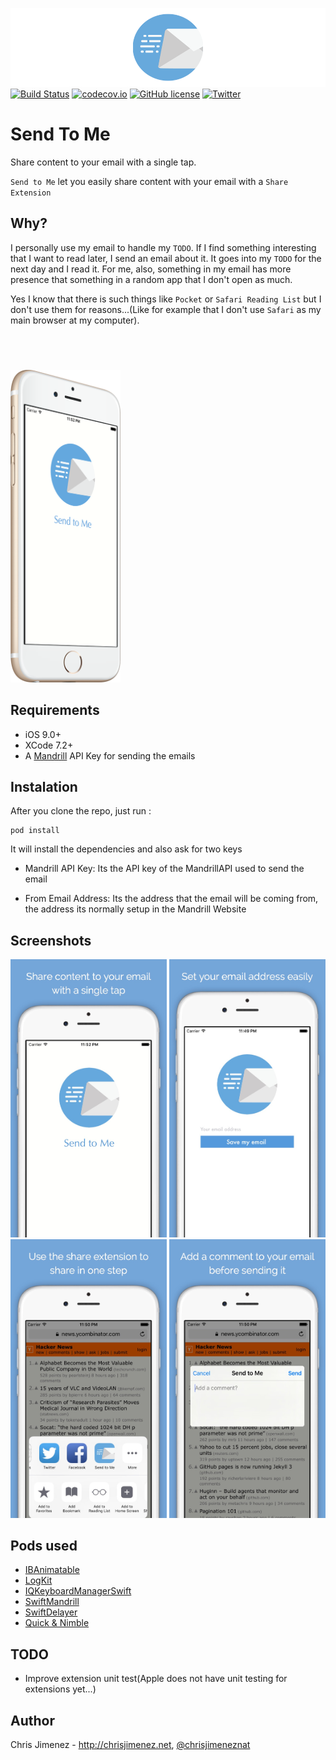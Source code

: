![SendToMeBanner](/Web/SendToMeBanner.png)
[![Build Status](https://travis-ci.org/PiXeL16/SendToMe.svg?branch=master)](https://travis-ci.org/PiXeL16/SendToMe/) [![codecov.io](https://codecov.io/github/PiXeL16/SendToMe/coverage.svg?branch=master)](https://codecov.io/github/PiXeL16/SendToMe?branch=master) [![GitHub license](https://img.shields.io/badge/license-MIT-blue.svg)](https://raw.githubusercontent.com/PiXeL16/SendToMe/master/LICENSE)
[![Twitter](https://img.shields.io/twitter/url/https/github.com/PiXeL16/SendToMe.svg?style=social)](https://twitter.com/intent/tweet?text=Wow:&url=%5Bobject%20Object%5D)

# Send To Me
Share content to your email with a single tap.

`Send to Me` let you easily share content with your email with a `Share Extension`

## Why?
I personally use my email to handle my `TODO`. If I find something interesting that I want to read later, I send an email about it. It goes into my `TODO` for the next day and I read it.
For me, also, something in my email has more presence that something in a random app that I don't open as much.

Yes I know that there is such things like `Pocket` or `Safari Reading List` but I don't use them for reasons...(Like for example that I don't use `Safari` as my main browser at my computer).

<a href="https://geo.itunes.apple.com/us/app/send-to-me-send-content-to/id1100027787?mt=8" style="display:inline-block;overflow:hidden;background:url(http://linkmaker.itunes.apple.com/images/badges/en-us/badge_appstore-lrg.svg) no-repeat;width:165px;height:40px;"></a>


<img src="Web/IphoneSideSplash.png" height="500">

## Requirements
* iOS 9.0+
* XCode 7.2+
* A [Mandrill](https://mandrillapp.com) API Key for sending the emails

## Instalation
After you clone the repo, just run :
```
pod install
```
It will install the dependencies and also ask for two keys

* Mandrill API Key: Its the API key of the MandrillAPI used to send the email

* From Email Address: Its the address that the email will be coming from, the address its normally setup in the Mandrill Website

## Screenshots

<img src="/Web/Screenshot1.jpg" width="250">
<img src="/Web/Screenshot2.jpg" width="250">
<img src="/Web/Screenshot3.jpg" width="250">
<img src="/Web/Screenshot4.jpg" width="250">

## Pods used
* [IBAnimatable](https://github.com/JakeLin/IBAnimatable)
* [LogKit](https://cocoapods.org/pods/LogKit)
* [IQKeyboardManagerSwift](https://github.com/hackiftekhar/IQKeyboardManager)
* [SwiftMandrill](https://github.com/PiXeL16/SwiftMandrill)
* [SwiftDelayer](https://github.com/PiXeL16/SwiftDelayer)
* [Quick & Nimble](https://github.com/Quick/Nimble)

## TODO
* Improve extension unit test(Apple does not have unit testing for extensions yet...)

## Author
Chris Jimenez - http://chrisjimenez.net, [@chrisjimeneznat](http://twitter.com/chrisjimeneznat)
